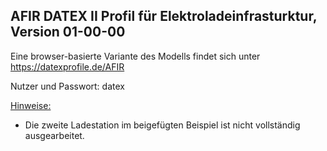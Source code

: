 ## AFIR DATEX II Profil für Elektroladeinfrasturktur, Version 01-00-00

Eine browser-basierte Variante des Modells findet sich unter
https://datexprofile.de/AFIR

Nutzer und Passwort: datex

<ins>Hinweise:</ins>

* Die zweite Ladestation im beigefügten Beispiel ist nicht vollständig ausgearbeitet.
